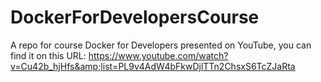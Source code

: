 # DockerForDevelopersCourse
A repo for course Docker for Developers presented on YouTube, you can find it on this URL: https://www.youtube.com/watch?v=Cu42b_hjHfs&amp;list=PL9v4AdW4bFkwDjlTTn2ChsxS6TcZJaRta
